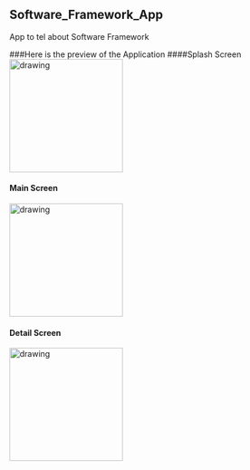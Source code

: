## Software_Framework_App
App to tel about Software Framework

###Here is the preview of the Application
####Splash Screen
<img src="https://user-images.githubusercontent.com/61013771/185287920-ff43baff-080e-4ac5-b704-fc224c8596e1.png" alt="drawing" width="200"/>

#### Main Screen
<img src="https://user-images.githubusercontent.com/61013771/185288023-fc60a36d-cbcd-4feb-a2a7-2abbfedc824e.png" alt="drawing" width="200"/>

#### Detail Screen
<img src="https://user-images.githubusercontent.com/61013771/185287998-9f8cae67-4e9e-4414-9697-fcf6ecfca9e6.png" alt="drawing" width="200"/>


